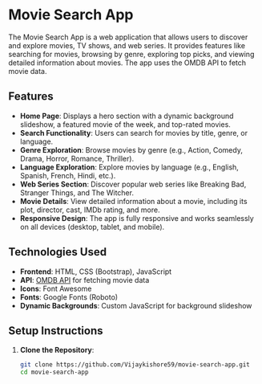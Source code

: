 # Movie Search App

The Movie Search App is a web application that allows users to discover and explore movies, TV shows, and web series. It provides features like searching for movies, browsing by genre, exploring top picks, and viewing detailed information about movies. The app uses the OMDB API to fetch movie data.

## Features

- **Home Page**: Displays a hero section with a dynamic background slideshow, a featured movie of the week, and top-rated movies.
- **Search Functionality**: Users can search for movies by title, genre, or language.
- **Genre Exploration**: Browse movies by genre (e.g., Action, Comedy, Drama, Horror, Romance, Thriller).
- **Language Exploration**: Explore movies by language (e.g., English, Spanish, French, Hindi, etc.).
- **Web Series Section**: Discover popular web series like Breaking Bad, Stranger Things, and The Witcher.
- **Movie Details**: View detailed information about a movie, including its plot, director, cast, IMDb rating, and more.
- **Responsive Design**: The app is fully responsive and works seamlessly on all devices (desktop, tablet, and mobile).

## Technologies Used

- **Frontend**: HTML, CSS (Bootstrap), JavaScript
- **API**: [OMDB API](https://www.omdbapi.com/) for fetching movie data
- **Icons**: Font Awesome
- **Fonts**: Google Fonts (Roboto)
- **Dynamic Backgrounds**: Custom JavaScript for background slideshow

## Setup Instructions

1. **Clone the Repository**:
   ```bash
   git clone https://github.com/Vijaykishore59/movie-search-app.git
   cd movie-search-app
